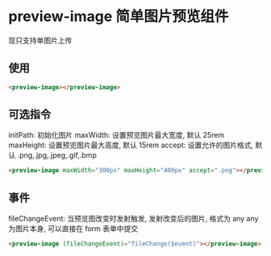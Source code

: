 # preview-image 简单图片预览组件
现只支持单图片上传

## 使用
```html
<preview-image></preview-image>
```

## 可选指令
initPath: 初始化图片
maxWidth: 设置预览图片最大宽度, 默认 25rem
maxHeight: 设置预览图片最大高度, 默认 15rem
accept: 设置允许的图片格式, 默认 .png,.jpg,.jpeg,.gif,.bmp
```html
<preview-image maxWidth="300px" maxHeight="400px" accept=".png"></preview-image>
```

## 事件
fileChangeEvent: 当预览图改变时发射触发, 发射改变后的图片, 格式为 any
any 为图片本身, 可以直接在 form 表单中提交
```html
<preview-image (fileChangeEvent)="fileChange($event)"></preview-image>
```